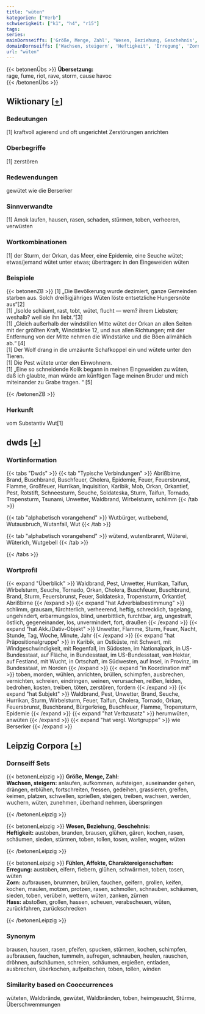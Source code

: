 ```yaml
---
title: "wüten"
kategorien: ["Verb"]
schwierigkeit: ["k1", "h4", "r15"]
tags:
series:
mainDornseiffs: ['Größe, Menge, Zahl', 'Wesen, Beziehung, Geschehnis', 'Fühlen, Affekte, Charaktereigenschaften']
domainDornseiffs: ['Wachsen, steigern', 'Heftigkeit', 'Erregung', 'Zorn', 'Hass']
url: "wüten"
---
```


{{< betonenÜbs >}}
**Übersetzung:**  
rage, fume, riot, rave, storm, cause  havoc  
{{< /betonenÜbs >}}

## Wiktionary [[+](https://de.wiktionary.org/wiki/wüten)]

### Bedeutungen
[1] kraftvoll agierend und oft ungerichtet Zerstörungen anrichten  

### Oberbegriffe
[1] zerstören  

### Redewendungen
gewütet wie die Berserker  

### Sinnverwandte
[1] Amok laufen, hausen, rasen, schaden, stürmen, toben, verheeren, verwüsten  

### Wortkombinationen
[1] der Sturm, der Orkan, das Meer, eine Epidemie, eine Seuche wütet; etwas/jemand wütet unter etwas; übertragen: in den Eingeweiden wüten  

### Beispiele
{{< betonenZB >}}
[1] „Die Bevölkerung wurde dezimiert, ganze Gemeinden starben aus. Solch dreißigjähriges Wüten löste entsetzliche Hungersnöte aus“[2]  
[1] „lsolde schäumt, rast, tobt, wütet, flucht — wem? ihrem Liebsten; weshalb? weil sie ihn liebt.“[3]  
[1] „Gleich außerhalb der windstillen Mitte wütet der Orkan an allen Seiten mit der größten Kraft, Windstärke 12, und aus allen Richtungen; mit der Entfernung von der Mitte nehmen die Windstärke und die Böen allmählich ab.“ [4]  
[1] Der Wolf drang in die umzäunte Schafkoppel ein und wütete unter den Tieren.  
[1] Die Pest wütete unter den Einwohnern.  
[1] „Eine so schneidende Kolik begann in meinen Eingeweiden zu wüten, daß ich glaubte, man würde am künftigen Tage meinen Bruder und mich miteinander zu Grabe tragen. “ [5]  

{{< /betonenZB >}}
### Herkunft
vom Substantiv Wut[1]  



## dwds [[+](https://www.dwds.de/wb/wüten)]

### Wortinformation
{{< tabs "Dwds" >}}
{{< tab "Typische Verbindungen" >}}
Abrißbirne, Brand, Buschbrand, Buschfeuer, Cholera, Epidemie, Feuer, Feuersbrunst, Flamme, Großfeuer, Hurrikan, Inquisition, Karibik, Mob, Orkan, Orkantief, Pest, Rotstift, Schneesturm, Seuche, Soldateska, Sturm, Taifun, Tornado, Tropensturm, Tsunami, Unwetter, Waldbrand, Wirbelsturm, schlimm
{{< /tab >}}

{{< tab "alphabetisch vorangehend" >}}
Wutbürger, wutbebend, Wutausbruch, Wutanfall, Wut
{{< /tab >}}

{{< tab "alphabetisch vorangehend" >}}
wütend, wutentbrannt, Wüterei, Wüterich, Wutgebell
{{< /tab >}}

{{< /tabs >}}

### Wortprofil
{{< expand "Überblick" >}} Waldbrand, Pest, Unwetter, Hurrikan, Taifun, Wirbelsturm, Seuche, Tornado, Orkan, Cholera, Buschfeuer, Buschbrand, Brand, Sturm, Feuersbrunst, Feuer, Soldateska, Tropensturm, Orkantief, Abrißbirne {{< /expand >}}
{{< expand "hat Adverbialbestimmung" >}} schlimm, grausam, fürchterlich, verheerend, heftig, schrecklich, tagelang, ungehindert, erbarmungslos, blind, unerbittlich, furchtbar, arg, ungestraft, östlich, gegeneinander, los, unvermindert, fort, draußen {{< /expand >}}
{{< expand "hat Akk./Dativ-Objekt" >}} Unwetter, Flamme, Sturm, Feuer, Nacht, Stunde, Tag, Woche, Minute, Jahr {{< /expand >}}
{{< expand "hat Präpositionalgruppe" >}} in Karibik, an Ostküste, mit Schwert, mit Windgeschwindigkeit, mit Regenfall, im Südosten, im Nationalpark, in US-Bundesstaat, auf Fläche, in Bundesstaat, im US-Bundesstaat, von Hektar, auf Festland, mit Wucht, in Ortschaft, im Südwesten, auf Insel, in Provinz, im Bundesstaat, im Norden {{< /expand >}}
{{< expand "in Koordination mit" >}} toben, morden, wühlen, anrichten, brüllen, schimpfen, ausbrechen, vernichten, schreien, eindringen, weinen, verursachen, reißen, leiden, bedrohen, kosten, treiben, töten, zerstören, fordern {{< /expand >}}
{{< expand "hat Subjekt" >}} Waldbrand, Pest, Unwetter, Brand, Seuche, Hurrikan, Sturm, Wirbelsturm, Feuer, Taifun, Cholera, Tornado, Orkan, Feuersbrunst, Buschbrand, Bürgerkrieg, Buschfeuer, Flamme, Tropensturm, Epidemie {{< /expand >}}
{{< expand "hat Verbzusatz" >}} herumwüten, anwüten {{< /expand >}}
{{< expand "hat vergl. Wortgruppe" >}} wie Berserker {{< /expand >}}

## Leipzig Corpora [[+](https://corpora.uni-leipzig.de/en/res?word=wüten&corpusId=deu_newscrawl-public_2018)]

### Dornseiff Sets
{{< betonenLeipzig >}}
**Größe, Menge, Zahl:**  
**Wachsen, steigern:** anlaufen, aufkommen, aufsteigen, auseinander gehen, drängen, erblühen, fortschreiten, fressen, gedeihen, grassieren, greifen, keimen, platzen, schwellen, sprießen, steigen, treiben, wachsen, werden, wuchern, wüten, zunehmen, überhand nehmen, überspringen  

{{< /betonenLeipzig >}}


{{< betonenLeipzig >}}
**Wesen, Beziehung, Geschehnis:**  
**Heftigkeit:** austoben, branden, brausen, glühen, gären, kochen, rasen, schäumen, sieden, stürmen, toben, tollen, tosen, wallen, wogen, wüten  

{{< /betonenLeipzig >}}


{{< betonenLeipzig >}}
**Fühlen, Affekte, Charaktereigenschaften:**  
**Erregung:** austoben, eifern, fiebern, glühen, schwärmen, toben, tosen, wüten  
**Zorn:** aufbrausen, brummen, brüllen, fauchen, geifern, grollen, keifen, kochen, maulen, motzen, protzen, rasen, schmollen, schnauben, schäumen, sieden, toben, verübeln, wettern, wüten, zanken, zürnen  
**Hass:** abstoßen, grollen, hassen, scheuen, verabscheuen, wüten, zurückfahren, zurückschrecken  

{{< /betonenLeipzig >}}

### Synonym
brausen, hausen, rasen, pfeifen, spucken, stürmen, kochen, schimpfen, aufbrausen, fauchen, tummeln, aufregen, schnauben, heulen, rauschen, dröhnen, aufschäumen, schreien, schäumen, ergießen, entladen, ausbrechen, überkochen, aufpeitschen, toben, tollen, winden


### Similarity based on Cooccurrences
wüteten, Waldbrände, gewütet, Waldbränden, toben, heimgesucht, Stürme, Überschwemmungen

